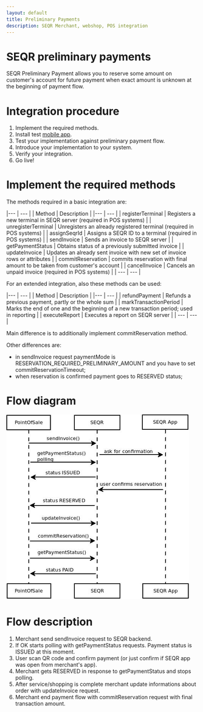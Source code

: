 ```yaml
---
layout: default
title: Preliminary Payments
description: SEQR Merchant, webshop, POS integration
---
```


# SEQR preliminary payments

SEQR Preliminary Payment allows you to reserve some amount on customer's account for future payment when exact amount is unknown at the beginning of payment flow.

# Integration procedure

1. Implement the required methods.
2. Install test [mobile app](/app/).
3. Test your implementation against preliminary payment flow.
4. Introduce your implementation to your system.
5. Verify your integration.
6. Go live!

# Implement the required methods


The methods required in a basic integration are:

|--- | --- |
|  Method | Description |
|--- | --- |
| registerTerminal | Registers a new terminal in SEQR server (required in POS systems) |
| unregisterTerminal | Unregisters an already registered terminal (required in POS systems) |
| assignSeqrId | Assigns a SEQR ID to a terminal (required in POS systems) |
| sendInvoice | Sends an invoice to SEQR server |
| getPaymentStatus | Obtains status of a previously submitted invoice |
| updateInvoice | Updates an already sent invoice with new set of invoice rows or attributes |
| commitReservation | commits reservation with final amount to be taken from customer's account |
| cancelInvoice | Cancels an unpaid invoice (required in POS systems) |
| --- | --- |


For an extended integration, also these methods can be used:

|--- | --- |
|  Method | Description |
|--- | --- |
| refundPayment | Refunds a previous payment, partly or the whole sum |
| markTransactionPeriod | Marks the end of one and the beginning of a new transaction period; used in reporting |
| executeReport | Executes a report on SEQR server |
| --- | --- |


Main difference is to additionally implement commitReservation method.

Other differences are:

* in sendInvoice request paymentMode is RESERVATION_REQUIRED_PRELIMINARY_AMOUNT and you have to set commitReservationTimeout;
* when reservation is confirmed payment goes to RESERVED status;

# Flow diagram

<img src="/assets/images/prepin/prepinflow.jpeg" />


# Flow description

1. Merchant send sendInvoice request to SEQR backend.
2. If OK starts polling with getPaymentStatus requests. Payment status is ISSUED at this moment.
3. User scan QR code and confirm payment (or just confirm if SEQR app was open from merchant's app).
4. Merchant gets RESERVED in response to getPaymentStatus and stops polling.
5. After service/shopping is complete merchant update informations about order with updateInvoice request.
6. Merchant end payment flow with commitReservation request with final transaction amount.  